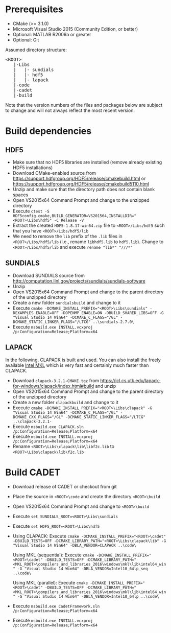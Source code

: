 # Prerequisites

* CMake (>= 3.1.0)
* Microsoft Visual Studio 2015 (Community Edition, or better)
* Optional: MATLAB R2009a or greater
* Optional: Git

Assumed directory structure:

<pre>
&lt;ROOT&gt;
   |-Libs
   |   |- sundials
   |   |- hdf5
   |   |- lapack
   |-code
   |-cadet
   |-build
</pre>

Note that the version numbers of the files and packages below are subject to change and will not always reflect the most recent version.

# Build dependencies

## HDF5

* Make sure that no HDF5 libraries are installed (remove already existing HDF5 installations)
* Download CMake-enabled source from https://support.hdfgroup.org/HDF5/release/cmakebuild.html or https://support.hdfgroup.org/HDF5/release/cmakebuild5110.html
* Unzip and make sure that the directory path does not contain blank spaces
* Open VS2015x64 Command Prompt and change to the unzipped directory
* Execute `ctest -S HDF5config.cmake,BUILD_GENERATOR=VS201564,INSTALLDIR="<ROOT>\Libs\hdf5" -C Release -V`
* Extract the created `HDF5-1.8.17-win64.zip` file to `<ROOT>/Libs/hdf5` such that you have `<ROOT>/Libs/hdf5/lib`
* We need to remove the `lib` prefix of the `.lib` files in `<ROOT>/Libs/hdf5/lib` (i.e., rename `libhdf5.lib` to `hdf5.lib`). Change to `<ROOT>/Libs/hdf5/lib` and execute `rename "lib*" "///*"`

## SUNDIALS

* Download SUNDIALS source from http://computation.llnl.gov/projects/sundials/sundials-software
* Unzip
* Open VS2015x64 Command Prompt and change to the parent directory of the unzipped directory
* Create a new folder `sundialsbuild` and change to it
* Execute `cmake -DCMAKE_INSTALL_PREFIX="<ROOT>\Libs\sundials" -DEXAMPLES_ENABLE=OFF -DOPENMP_ENABLE=ON -DBUILD_SHARED_LIBS=OFF -G "Visual Studio 14 Win64" -DCMAKE_C_FLAGS="/GL" -DCMAKE_STATIC_LINKER_FLAGS="/LTCG" ..\sundials-2.7.0\`
* Execute `msbuild.exe INSTALL.vcxproj /p:Configuration=Release;Platform=x64`

## LAPACK

In the following, CLAPACK is built and used. You can also install the freely available [Intel MKL](https://software.intel.com/sites/campaigns/nest/) which is very fast and certainly much faster than CLAPACK.

* Download `clapack-3.2.1-CMAKE.tgz` from https://icl.cs.utk.edu/lapack-for-windows/clapack/index.html#build and unzip
* Open VS2015x64 Command Prompt and change to the parent directory of the unzipped directory
* Create a new folder `clapackbuild` and change to it
* Execute `cmake -DCMAKE_INSTALL_PREFIX="<ROOT>\Libs\clapack" -G "Visual Studio 14 Win64" -DCMAKE_C_FLAGS="/GL" -DCMAKE_CXX_FLAGS="/GL" -DCMAKE_STATIC_LINKER_FLAGS="/LTCG" ..\clapack-3.2.1-`
* Execute `msbuild.exe CLAPACK.sln /p:Configuration=Release;Platform=x64`
* Execute `msbuild.exe INSTALL.vcxproj /p:Configuration=Release;Platform=x64`
* Rename `<ROOT>\Libs\clapack\lib\libf2c.lib` to `<ROOT>\Libs\clapack\lib\f2c.lib`

# Build CADET

* Download release of CADET or checkout from git
* Place the source in `<ROOT>\code` and create the directory `<ROOT>\build`
* Open VS2015x64 Command Prompt and change to `<ROOT>\build`
* Execute `set SUNDIALS_ROOT=<ROOT>\Libs\sundials`
* Execute `set HDF5_ROOT=<ROOT>\Libs\hdf5`
* Using CLAPACK: Execute `cmake -DCMAKE_INSTALL_PREFIX="<ROOT>\cadet" -DBUILD_TESTS=OFF -DCMAKE_LIBRARY_PATH="<ROOT>\Libs\clapack\lib" -G "Visual Studio 14 Win64" -DBLA_VENDOR=CLAPACK ..\code\`
 
    Using MKL (sequential): Execute `cmake -DCMAKE_INSTALL_PREFIX="<ROOT>\cadet" -DBUILD_TESTS=OFF -DCMAKE_LIBRARY_PATH="<MKL_ROOT>\compilers_and_libraries_2016\windows\mkl\lib\intel64_win" -G "Visual Studio 14 Win64" -DBLA_VENDOR=Intel10_64lp_seq ..\code\`
 
    Using MKL (parallel): Execute `cmake -DCMAKE_INSTALL_PREFIX="<ROOT>\cadet" -DBUILD_TESTS=OFF -DCMAKE_LIBRARY_PATH="<MKL_ROOT>\compilers_and_libraries_2016\windows\mkl\lib\intel64_win" -G "Visual Studio 14 Win64" -DBLA_VENDOR=Intel10_64lp ..\code\`
* Execute `msbuild.exe CadetFramework.sln /p:Configuration=Release;Platform=x64`
* Execute `msbuild.exe INSTALL.vcxproj /p:Configuration=Release;Platform=x64`

